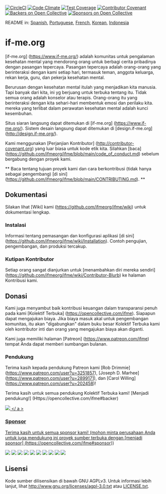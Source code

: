 [![CircleCI](https://circleci.com/gh/ifmeorg/ifme/tree/main.svg?style=svg)](https://circleci.com/gh/ifmeorg/ifme/tree/main)
[![Code Climate](https://codeclimate.com/github/ifmeorg/ifme/badges/gpa.svg)](https://codeclimate.com/github/ifmeorg/ifme)
[![Test Coverage](https://api.codeclimate.com/v1/badges/f9444a4d4116720518fe/test_coverage)](https://codeclimate.com/github/ifmeorg/ifme/test_coverage)
[![Contributor Covenant](https://img.shields.io/badge/Contributor%20Covenant-v1.4%20adopted-ff69b4.svg)](code-of-conduct.md)
[![Backers on Open Collective](https://opencollective.com/ifme/backers/badge.svg)](#backers)
[![Sponsors on Open Collective](https://opencollective.com/ifme/sponsors/badge.svg)](#sponsors)

README in: [Spanish](https://github.com/ifmeorg/ifme/blob/main/README-ES.md), [Portuguese](https://github.com/ifmeorg/ifme/blob/main/README-PT.md), [French](https://github.com/ifmeorg/ifme/blob/main/README-FR.md), [Korean](https://github.com/ifmeorg/ifme/blob/main/README-KO.md), [Indonesia](https://github.com/ifmeorg/ifme/blob/main/README-ID.md)

# if-me.org

[if-me.org] (https://www.if-me.org/) adalah komunitas untuk pengalaman kesehatan mental
yang mendorong orang untuk berbagi cerita pribadinya dengan pasangan tepercaya.
Pasangan tepercaya adalah orang-orang yang berinteraksi dengan kami setiap hari, termasuk
teman, anggota keluarga, rekan kerja, guru, dan pekerja kesehatan mental.

Berurusan dengan kesehatan mental itulah yang menjadikan kita manusia. Tapi banyak dari kita, ini yg
berjuang untuk terbuka tentang itu. Tidak semua orang adalah konselor atau terapis.
Orang-orang itu yang berinteraksi dengan kita sehari-hari membentuk emosi dan perilaku kita.
mereka yang terlibat dalam perawatan kesehatan mental adalah kunci kesembuhan.

Situs siaran langsung dapat ditemukan di [if-me.org] (https://www.if-me.org/). Sistem desain langsung dapat ditemukan di [design.if-me.org] (http://design.if-me.org/).

Kami menggunakan [Perjanjian Kontributor] (http://contributor-covenant.org) yang luar biasa untuk
kode etik kita. Silahkan
[baca] (https://github.com/ifmeorg/ifme/blob/main/code_of_conduct.md)
sebelum bergabung dengan proyek kami.

** Baca tentang tujuan proyek kami dan cara berkontribusi (tidak hanya sebagai pengembang) [di sini] (https://github.com/ifmeorg/ifme/blob/main/CONTRIBUTING.md). **

## Dokumentasi

Silakan lihat [Wiki] kami (https://github.com/ifmeorg/ifme/wiki) untuk dokumentasi lengkap.

### Instalasi

Informasi tentang pemasangan dan konfigurasi aplikasi [di sini] (https://github.com/ifmeorg/ifme/wiki/Installation). Contoh pengujian, pengembangan, dan produksi tercakup.

### Kutipan Kontributor

Setiap orang sangat dianjurkan untuk [menambahkan diri mereka sendiri] (https://github.com/ifmeorg/ifme/wiki/Contributor-Blurb) ke halaman Kontribusi kami.

## Donasi

Kami juga menyambut baik kontribusi keuangan dalam transparansi penuh pada kami
[Kolektif Terbuka] (https://opencollective.com/ifme).
Siapapun dapat mengajukan biaya. Jika biaya masuk akal untuk pengembangan
komunitas, itu akan "digabungkan" dalam buku besar Kolektif Terbuka kami oleh
kontributor inti dan orang yang mengajukan biaya akan diganti.

Kami juga memiliki halaman [Patreon] (https://www.patreon.com/ifme) tempat Anda dapat memberi
sumbangan bulanan.

### Pendukung

Terima kasih kepada pendukung Patreon kami [Rob Drimmie] (https://www.patreon.com/user?u=3251857),
[Joseph D. Marhee] (https://www.patreon.com/user?u=2899171), dan
[Carol Willing] (https://www.patreon.com/user?u=202458)!

Terima kasih untuk semua pendukung Kolektif Terbuka kami!
[Menjadi pendukung!] (Https://opencollective.com/ifme#backer)

<a href="https://opencollective.com/ifme#backers" target="_blank"> <img src = "https://opencollective.com/ifme/backers.svg?width=890"> </ a >

### Sponsor

Terima kasih untuk semua sponsor kami! (mohon minta perusahaan Anda untuk juga mendukung ini
proyek sumber terbuka dengan [menjadi sponsor] (https://opencollective.com/ifme#sponsor))

<section role="presentation">
  <a href="https://opencollective.com/ifme/sponsor/0/website" target="_blank"><img src="https://opencollective.com/ifme/sponsor/0/avatar.svg"></a>
  <a href="https://opencollective.com/ifme/sponsor/1/website" target="_blank"><img src="https://opencollective.com/ifme/sponsor/1/avatar.svg"></a>
  <a href="https://opencollective.com/ifme/sponsor/2/website" target="_blank"><img src="https://opencollective.com/ifme/sponsor/2/avatar.svg"></a>
  <a href="https://opencollective.com/ifme/sponsor/3/website" target="_blank"><img src="https://opencollective.com/ifme/sponsor/3/avatar.svg"></a>
  <a href="https://opencollective.com/ifme/sponsor/4/website" target="_blank"><img src="https://opencollective.com/ifme/sponsor/4/avatar.svg"></a>
  <a href="https://opencollective.com/ifme/sponsor/5/website" target="_blank"><img src="https://opencollective.com/ifme/sponsor/5/avatar.svg"></a>
  <a href="https://opencollective.com/ifme/sponsor/6/website" target="_blank"><img src="https://opencollective.com/ifme/sponsor/6/avatar.svg"></a>
  <a href="https://opencollective.com/ifme/sponsor/7/website" target="_blank"><img src="https://opencollective.com/ifme/sponsor/7/avatar.svg"></a>
  <a href="https://opencollective.com/ifme/sponsor/8/website" target="_blank"><img src="https://opencollective.com/ifme/sponsor/8/avatar.svg"></a>
  <a href="https://opencollective.com/ifme/sponsor/9/website" target="_blank"><img src="https://opencollective.com/ifme/sponsor/9/avatar.svg"></a>
</section>

## Lisensi

Kode sumber dilisensikan di bawah GNU AGPLv3. Untuk informasi lebih lanjut, lihat
http://www.gnu.org/licenses/agpl-3.0.txt atau
[LICENSE.txt](https://github.com/ifmeorg/ifme/blob/main/LICENSE.txt).

